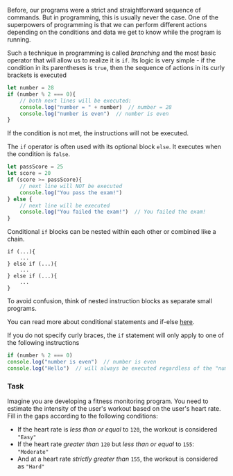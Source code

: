 Before, our programs were a strict and straightforward sequence of commands. 
But in programming, this is usually never the case. 
One of the superpowers of programming is that we can perform different actions depending on the conditions and data we get to know while the program is running.

Such a technique in programming is called _branching_ and the most basic operator that will allow us to realize it is `if`. 
Its logic is very simple - if the condition in its parentheses is `true`, then the sequence of actions in its curly brackets is executed

```js
let number = 28
if (number % 2 === 0){
    // both next lines will be executed:
    console.log("number = " + number)  // number = 28
    console.log("number is even")  // number is even
}
```

If the condition is not met, the instructions will not be executed.

The `if` operator is often used with its optional block `else`. It executes when the condition is `false`.

```js
let passScore = 25
let score = 20
if (score >= passScore){
    // next line will NOT be executed
    console.log("You pass the exam!")
} else {
    // next line will be executed
    console.log("You failed the exam!")  // You failed the exam!
}
```

Conditional `if` blocks can be nested within each other or combined like a chain.
```
if (...){
    ...
} else if (...){
    ...
} else if (...){
    ...
}
```

To avoid confusion, think of nested instruction blocks as separate small programs.

You can read more about conditional statements and if-else [here](https://developer.mozilla.org/en-US/docs/Learn/JavaScript/Building_blocks/conditionals).

<div class="hint">

If you do not specify curly braces, the `if` statement will only apply to one of the following instructions
```js
if (number % 2 === 0)
console.log("number is even")  // number is even
console.log("Hello")  // will always be executed regardless of the "number" value
```
</div>

### Task
Imagine you are developing a fitness monitoring program. You need to estimate the intensity of the user's workout based on the user's heart rate. Fill in the gaps according to the following conditions:
- If the heart rate is _less than or equal_ to `120`, the workout is considered `"Easy"`
- If the heart rate _greater than_ `120` but _less than or equal_ to `155`: `"Moderate"`
- And at a heart rate _strictly greater than_ `155`, the workout is considered as `"Hard"`
